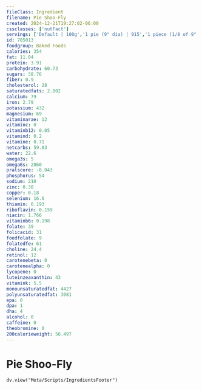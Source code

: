 ```yaml
---
fileClass: Ingredient
filename: Pie Shoo-Fly
created: 2024-12-21T19:27:02-06:00
cssclasses: ['nutFact']
servings: ['Default | 100g','1 pie (9" dia) | 915','1 piece (1/8 of 9" dia) | 114','1 surface inch | 14']
id: 785013
foodgroup: Baked Foods
calories: 354
fat: 11.04
protein: 3.91
carbohydrate: 60.73
sugars: 38.76
fiber: 0.9
cholesterol: 28
saturatedfats: 2.802
calcium: 79
iron: 2.79
potassium: 432
magnesium: 69
vitaminarae: 12
vitaminc: 0
vitaminb12: 0.05
vitamind: 0.2
vitamine: 0.71
netcarbs: 59.83
water: 22.6
omega3s: 5
omega6s: 2860
pralscore: -8.043
phosphorus: 54
sodium: 210
zinc: 0.38
copper: 0.18
selenium: 16.6
thiamin: 0.193
riboflavin: 0.159
niacin: 1.766
vitaminb6: 0.198
folate: 39
folicacid: 31
foodfolate: 9
folatedfe: 61
choline: 24.4
retinol: 12
carotenebeta: 0
carotenealpha: 0
lycopene: 0
luteinzeaxanthin: 43
vitamink: 5.5
monounsaturatedfat: 4427
polyunsaturatedfat: 3081
epa: 0
dpa: 1
dha: 4
alcohol: 0
caffeine: 0
theobromine: 0
200calorieweight: 56.497
---
```


# Pie Shoo-Fly

```dataviewjs
dv.view("Meta/Scripts/IngredientsFooter")
```